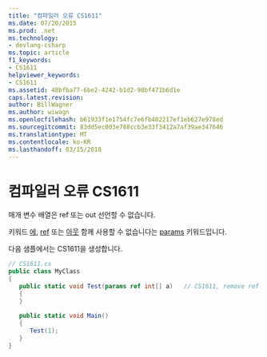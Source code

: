 ```yaml
---
title: "컴파일러 오류 CS1611"
ms.date: 07/20/2015
ms.prod: .net
ms.technology:
- devlang-csharp
ms.topic: article
f1_keywords:
- CS1611
helpviewer_keywords:
- CS1611
ms.assetid: 48bfba77-6be2-4242-b1d2-98bf471b6d1e
caps.latest.revision: 
author: BillWagner
ms.author: wiwagn
ms.openlocfilehash: b61933f1e1754fc7e6fb402217ef1eb627e978ed
ms.sourcegitcommit: 83dd5ec003e788ccb3e33f3412a7af39ae347646
ms.translationtype: MT
ms.contentlocale: ko-KR
ms.lasthandoff: 03/15/2018
---
```

# <a name="compiler-error-cs1611"></a>컴파일러 오류 CS1611
매개 변수 배열은 ref 또는 out 선언할 수 없습니다.  
  
 키워드 [에](../../csharp/language-reference/keywords/in-parameter-modifier.md), [ref](../../csharp/language-reference/keywords/ref.md) 또는 [아웃](../../csharp/language-reference/keywords/out-parameter-modifier.md) 함께 사용할 수 없습니다는 [params](../../csharp/language-reference/keywords/params.md) 키워드입니다.  
  
 다음 샘플에서는 CS1611을 생성합니다.  
  
```csharp  
// CS1611.cs  
public class MyClass  
{  
   public static void Test(params ref int[] a)   // CS1611, remove ref  
   {  
   }  
  
   public static void Main()  
   {  
      Test(1);  
   }  
}  
```
